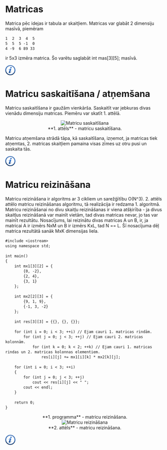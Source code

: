 # Matricas

Matrica pēc idejas ir tabula ar skaitļiem. Matricas var glabāt 2 dimensiju masīvā, piemēram

```
1  2  3  4  5 
5  5  5 -1  0
4 -9  6 89 33
```

ir 5x3 izmēra matrica. Šo varētu saglabāt int mas[3][5]; masīvā.

<a href="http://en.wikipedia.org/wiki/Matrix_(mathematics)" target="_blank">![Vairāk informācija](/media/theory/information.png)</a>

# Matricu saskaitīšana / atņemšana

Matricu saskaitīšana ir gaužām vienkārša. Saskaitīt var jebkuras divas vienādu dimensiju matricas. Piemēru var skatīt 1. attēlā.

<center><img alt="Matricu saskaitīšana" src="/media/theory/matrix1.gif"/></center>

<center>**1. attēls** - matricu saskaitīšana.</center>

Matricu atņemšana strādā tāpa, kā saskaitīšana, izņemot, ja matricas tiek atņemtas, 2. matricas skaitļiem pamaina visas zīmes uz otru pusi un saskaita tās.

<a href="http://en.wikipedia.org/wiki/Matrix_addition" target="_blank">![Vairāk informācija](/media/theory/information.png)</a>

# Matricu reizināšana

Matricu reizināšana ir algoritms ar 3 cikliem un sarežģītību O(N^3). 2. attēls attēlo matricu reizināšanas algoritmu, tā realizācija ir redzama 1. algoritmā. Matricu reizināšanai no divu skaitļu reizināšanas ir viena atšķirība - ja divus skaitļus reizināšanā var mainīt vietām, tad divas matricas nevar, jo tas var mainīt rezultātu. Nosacījums, lai reizinātu divas matricas A un B, ir, ja matricai A ir izmērs NxM un B ir izmērs KxL, tad N == L. Šī nosacījuma dēļ matrica rezultātā sanāk MxK dimensijas liela.

```
#include <iostream>
using namespace std;

int main()
{
    int mx1[3][2] = {
        {0, -2},
        {2, 4},
        {3, 1}
    };

    int mx2[2][3] = {
        {9, 1, 9},
        {-1, 3, -2}
    };

    int res[3][3] = {{}, {}, {}};

    for (int i = 0; i < 3; ++i) // Ejam cauri 1. matricas rindām.
        for (int j = 0; j < 3; ++j) // Ejam cauri 2. matricas kolonnām.
            for (int k = 0; k < 2; ++k) // Ejam cauri 1. matricas rindas un 2. matricas kolonnas elementiem.
                res[i][j] += mx1[i][k] * mx2[k][j];

    for (int i = 0; i < 3; ++i)
    {
        for (int j = 0; j < 3; ++j)
            cout << res[i][j] << " ";
        cout << endl;
    }

    return 0;
}
```

<center>**1. programma** - matricu reizināšana.</center>

<center><img alt="Matricu reizināšana" src="/media/theory/matrix2.gif"/></center>

<center>**2. attēls** - matricu reizināšana.</center>

<a href="http://en.wikipedia.org/wiki/Matrix_multiplication" target="_blank">![Vairāk informācija](/media/theory/information.png)</a>